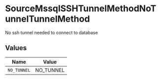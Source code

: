 # SourceMssqlSSHTunnelMethodNoTunnelTunnelMethod

No ssh tunnel needed to connect to database


## Values

| Name        | Value       |
| ----------- | ----------- |
| `NO_TUNNEL` | NO_TUNNEL   |